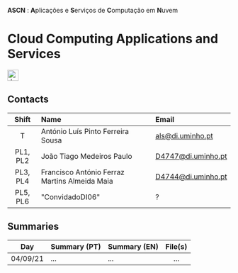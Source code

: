 **ASCN** : **A**plicações e **S**erviços de **C**omputação em **N**uvem 
# Cloud Computing Applications and Services 
<a href="https://www.dropbox.com/sh/9lqtrxaro9z1ql5/AADZmEbQfkds3Ak-D5BHzziFa?dl=0">
  <img src="https://user-images.githubusercontent.com/56087034/135832824-d662ab81-07d0-4bbb-bd23-9349a98c30b3.png" alt="drawing" width="25"/>
</a>


## Contacts

| Shift | Name | Email |
|:-:| :------ | :-----------|
| T | António Luís Pinto Ferreira Sousa | als@di.uminho.pt |
| PL1, PL2| João Tiago Medeiros Paulo|  	 	D4747@di.uminho.pt |
| PL3, PL4| Francisco António Ferraz Martins Almeida Maia | D4744@di.uminho.pt |
| PL5, PL6| "ConvidadoDI06" | ? |


## Summaries

| Day | Summary (PT)| Summary (EN)| File(s)|
| :------:| :-----------| :-----------| :-----------:|
| 04/09/21 | ... | ... | ... |


